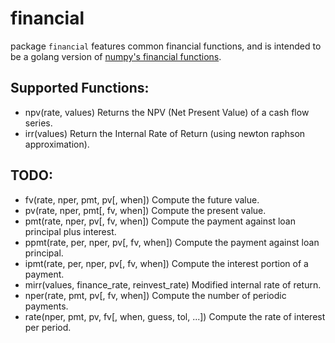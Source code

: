 # financial
package `financial` features common financial functions, and is intended to be a golang version of [numpy's financial functions](https://docs.scipy.org/doc/numpy/reference/routines.financial.html).

## Supported Functions:
- npv(rate, values)	Returns the NPV (Net Present Value) of a cash flow series.
- irr(values)	Return the Internal Rate of Return (using newton raphson approximation).

## TODO:
- fv(rate, nper, pmt, pv[, when])	Compute the future value.
- pv(rate, nper, pmt[, fv, when])	Compute the present value.
- pmt(rate, nper, pv[, fv, when])	Compute the payment against loan principal plus interest.
- ppmt(rate, per, nper, pv[, fv, when])	Compute the payment against loan principal.
- ipmt(rate, per, nper, pv[, fv, when])	Compute the interest portion of a payment.
- mirr(values, finance_rate, reinvest_rate)	Modified internal rate of return.
- nper(rate, pmt, pv[, fv, when])	Compute the number of periodic payments.
- rate(nper, pmt, pv, fv[, when, guess, tol, ...])	Compute the rate of interest per period.